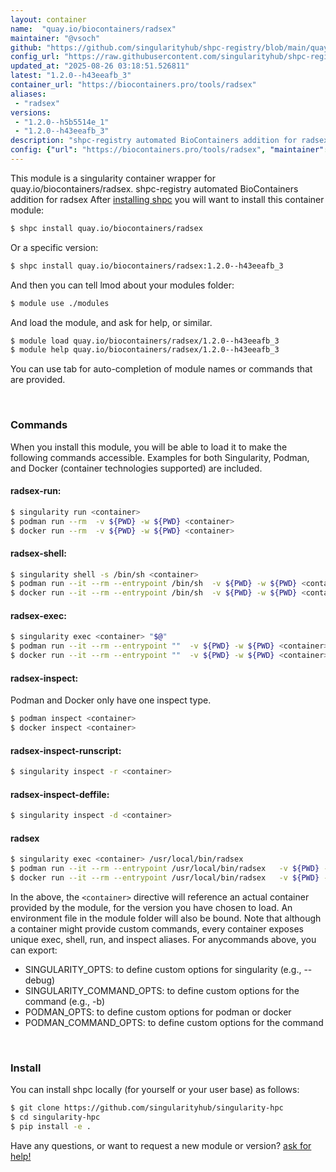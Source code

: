 ```yaml
---
layout: container
name:  "quay.io/biocontainers/radsex"
maintainer: "@vsoch"
github: "https://github.com/singularityhub/shpc-registry/blob/main/quay.io/biocontainers/radsex/container.yaml"
config_url: "https://raw.githubusercontent.com/singularityhub/shpc-registry/main/quay.io/biocontainers/radsex/container.yaml"
updated_at: "2025-08-26 03:18:51.526811"
latest: "1.2.0--h43eeafb_3"
container_url: "https://biocontainers.pro/tools/radsex"
aliases:
 - "radsex"
versions:
 - "1.2.0--h5b5514e_1"
 - "1.2.0--h43eeafb_3"
description: "shpc-registry automated BioContainers addition for radsex"
config: {"url": "https://biocontainers.pro/tools/radsex", "maintainer": "@vsoch", "description": "shpc-registry automated BioContainers addition for radsex", "latest": {"1.2.0--h43eeafb_3": "sha256:a112e23532db836103c8027f242e3c0d7624db5d08cc83ba09fbcb55fead3d96"}, "tags": {"1.2.0--h5b5514e_1": "sha256:ff19a1406972f5d4ea34c7f949eea7ee7a8165d5fe8546db4f6cee9676b9c063", "1.2.0--h43eeafb_3": "sha256:a112e23532db836103c8027f242e3c0d7624db5d08cc83ba09fbcb55fead3d96"}, "docker": "quay.io/biocontainers/radsex", "aliases": {"radsex": "/usr/local/bin/radsex"}}
---
```


This module is a singularity container wrapper for quay.io/biocontainers/radsex.
shpc-registry automated BioContainers addition for radsex
After [installing shpc](#install) you will want to install this container module:


```bash
$ shpc install quay.io/biocontainers/radsex
```

Or a specific version:

```bash
$ shpc install quay.io/biocontainers/radsex:1.2.0--h43eeafb_3
```

And then you can tell lmod about your modules folder:

```bash
$ module use ./modules
```

And load the module, and ask for help, or similar.

```bash
$ module load quay.io/biocontainers/radsex/1.2.0--h43eeafb_3
$ module help quay.io/biocontainers/radsex/1.2.0--h43eeafb_3
```

You can use tab for auto-completion of module names or commands that are provided.

<br>

### Commands

When you install this module, you will be able to load it to make the following commands accessible.
Examples for both Singularity, Podman, and Docker (container technologies supported) are included.

#### radsex-run:

```bash
$ singularity run <container>
$ podman run --rm  -v ${PWD} -w ${PWD} <container>
$ docker run --rm  -v ${PWD} -w ${PWD} <container>
```

#### radsex-shell:

```bash
$ singularity shell -s /bin/sh <container>
$ podman run --it --rm --entrypoint /bin/sh  -v ${PWD} -w ${PWD} <container>
$ docker run --it --rm --entrypoint /bin/sh  -v ${PWD} -w ${PWD} <container>
```

#### radsex-exec:

```bash
$ singularity exec <container> "$@"
$ podman run --it --rm --entrypoint ""  -v ${PWD} -w ${PWD} <container> "$@"
$ docker run --it --rm --entrypoint ""  -v ${PWD} -w ${PWD} <container> "$@"
```

#### radsex-inspect:

Podman and Docker only have one inspect type.

```bash
$ podman inspect <container>
$ docker inspect <container>
```

#### radsex-inspect-runscript:

```bash
$ singularity inspect -r <container>
```

#### radsex-inspect-deffile:

```bash
$ singularity inspect -d <container>
```


#### radsex

```bash
$ singularity exec <container> /usr/local/bin/radsex
$ podman run --it --rm --entrypoint /usr/local/bin/radsex   -v ${PWD} -w ${PWD} <container> -c " $@"
$ docker run --it --rm --entrypoint /usr/local/bin/radsex   -v ${PWD} -w ${PWD} <container> -c " $@"
```



In the above, the `<container>` directive will reference an actual container provided
by the module, for the version you have chosen to load. An environment file in the
module folder will also be bound. Note that although a container
might provide custom commands, every container exposes unique exec, shell, run, and
inspect aliases. For anycommands above, you can export:

 - SINGULARITY_OPTS: to define custom options for singularity (e.g., --debug)
 - SINGULARITY_COMMAND_OPTS: to define custom options for the command (e.g., -b)
 - PODMAN_OPTS: to define custom options for podman or docker
 - PODMAN_COMMAND_OPTS: to define custom options for the command

<br>

### Install

You can install shpc locally (for yourself or your user base) as follows:

```bash
$ git clone https://github.com/singularityhub/singularity-hpc
$ cd singularity-hpc
$ pip install -e .
```

Have any questions, or want to request a new module or version? [ask for help!](https://github.com/singularityhub/singularity-hpc/issues)